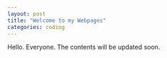 ```yaml
---
layout: post
title: "Welcome to my Webpages"
categories: coding
---
```


Hello. Everyone.
The contents will be updated soon.


